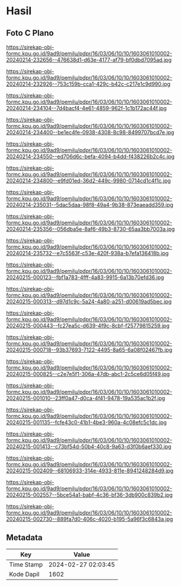 # Hasil

## Foto C Plano

https://sirekap-obj-formc.kpu.go.id/9ad9/pemilu/pdpr/16/03/06/10/10/1603061010002-20240214-232656--476638d1-d63e-4177-af79-bf0dbd7095ad.jpg

https://sirekap-obj-formc.kpu.go.id/9ad9/pemilu/pdpr/16/03/06/10/10/1603061010002-20240214-232926--753c159b-cca1-429c-b42c-c217e1c9d990.jpg

https://sirekap-obj-formc.kpu.go.id/9ad9/pemilu/pdpr/16/03/06/10/10/1603061010002-20240214-234104--7d4bacf4-4e61-4859-962f-1c1b172ac44f.jpg

https://sirekap-obj-formc.kpu.go.id/9ad9/pemilu/pdpr/16/03/06/10/10/1603061010002-20240214-234400--be1ec4fe-0938-4308-8c98-8499707bcd7e.jpg

https://sirekap-obj-formc.kpu.go.id/9ad9/pemilu/pdpr/16/03/06/10/10/1603061010002-20240214-234550--ed706d6c-befa-4094-b4dd-f438226b2c4c.jpg

https://sirekap-obj-formc.kpu.go.id/9ad9/pemilu/pdpr/16/03/06/10/10/1603061010002-20240214-234800--e9fd01ed-36d2-449c-9980-0714cd1c4f1c.jpg

https://sirekap-obj-formc.kpu.go.id/9ad9/pemilu/pdpr/16/03/06/10/10/1603061010002-20240214-235031--5dac5daa-98f8-49a4-9b38-873eaeadd359.jpg

https://sirekap-obj-formc.kpu.go.id/9ad9/pemilu/pdpr/16/03/06/10/10/1603061010002-20240214-235356--056dba5e-8af6-49b3-8730-65aa3bb7003a.jpg

https://sirekap-obj-formc.kpu.go.id/9ad9/pemilu/pdpr/16/03/06/10/10/1603061010002-20240214-235732--e7c5563f-c53e-420f-938a-b7efa136418b.jpg

https://sirekap-obj-formc.kpu.go.id/9ad9/pemilu/pdpr/16/03/06/10/10/1603061010002-20240215-000123--fbf1a783-4fff-4a83-9915-6a13b70efd36.jpg

https://sirekap-obj-formc.kpu.go.id/9ad9/pemilu/pdpr/16/03/06/10/10/1603061010002-20240215-000313--d97d1c9c-5a24-4a80-a251-d00619ad5bec.jpg

https://sirekap-obj-formc.kpu.go.id/9ad9/pemilu/pdpr/16/03/06/10/10/1603061010002-20240215-000443--fc27ea5c-d639-4f9c-8cbf-f25779815259.jpg

https://sirekap-obj-formc.kpu.go.id/9ad9/pemilu/pdpr/16/03/06/10/10/1603061010002-20240215-000718--93b37693-7122-4495-8a65-6a08f02467fb.jpg

https://sirekap-obj-formc.kpu.go.id/9ad9/pemilu/pdpr/16/03/06/10/10/1603061010002-20240215-000825--c2e7e5f1-306a-47db-abc1-2c5ce6d05f49.jpg

https://sirekap-obj-formc.kpu.go.id/9ad9/pemilu/pdpr/16/03/06/10/10/1603061010002-20240215-001010--23ff0a47-d0ca-4f41-9478-19a535ac1b2f.jpg

https://sirekap-obj-formc.kpu.go.id/9ad9/pemilu/pdpr/16/03/06/10/10/1603061010002-20240215-001135--fcfe43c0-41b1-4be3-960a-4c08efc5c1dc.jpg

https://sirekap-obj-formc.kpu.go.id/9ad9/pemilu/pdpr/16/03/06/10/10/1603061010002-20240215-001413--c73bf54d-50b4-40c8-9a63-d3f0b6aef330.jpg

https://sirekap-obj-formc.kpu.go.id/9ad9/pemilu/pdpr/16/03/06/10/10/1603061010002-20240215-002409--68106933-314e-4933-811e-8941248284d9.jpg

https://sirekap-obj-formc.kpu.go.id/9ad9/pemilu/pdpr/16/03/06/10/10/1603061010002-20240215-002557--5bce54a1-babf-4c36-bf36-3db900c839b2.jpg

https://sirekap-obj-formc.kpu.go.id/9ad9/pemilu/pdpr/16/03/06/10/10/1603061010002-20240215-002730--889fa7d0-406c-4020-b195-5a96f3c6843a.jpg


## Metadata

| Key        | Value               |
| ---------- | ------------------- |
| Time Stamp | 2024-02-27 02:03:45 |
| Kode Dapil | 1602                |



